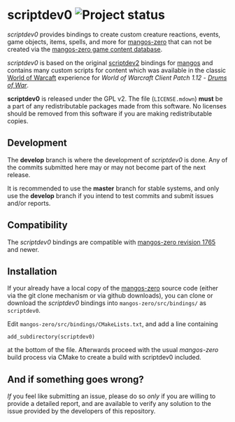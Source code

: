 scriptdev0 ![Project status](http://getmangos.com/assets/img/repository-status-maintained.png)
==========
*scriptdev0* provides bindings to create custom creature reactions, events,
game objects, items, spells, and more for [mangos-zero][10] that can not be
created via the [mangos-zero game content database][12].

*scriptdev0* is based on the original [scriptdev2][21] bindings for [mangos][20]
and contains many custom scripts for content which was available in the classic
[World of Warcaft][50] experience for *World of Warcraft Client Patch 1.12* -
[_Drums of War_][51].

**scriptdev0** is released under the GPL v2.  The file (`LICENSE.mdown`) **must**
be a part of any redistributable packages made from this software.  No licenses
should be removed from this software if you are making redistributable copies.


Development
-----------
The **develop** branch is where the development of *scriptdev0* is done.  Any
of the commits submitted here may or may not become part of the next release.

It is recommended to use the **master** branch for stable systems, and only use
the **develop** branch if you intend to test commits and submit issues and/or
reports.


Compatibility
-------------
The *scriptdev0* bindings are compatible with [mangos-zero revision 1765][10]
and newer.


Installation
------------
If your already have a local copy of the [mangos-zero][10] source code (either
via the git clone mechanism or via github downloads), you can clone or download
the *scriptdev0* bindings into `mangos-zero/src/bindings/` as `scriptdev0`.

Edit `mangos-zero/src/bindings/CMakeLists.txt`, and add a line containing

    add_subdirectory(scriptdev0)

at the bottom of the file.  Afterwards proceed with the usual *mangos-zero*
build process via CMake to create a build with scriptdev0 included.


And if something goes wrong?
----------------------------
_If_ you feel like submitting an issue, please do so *only* if you are willing
to provide a detailed report, and are available to verify any solution to the
issue provided by the developers of this repository.


[1]: https://github.com/mangos-zero "mangos-zero"

[10]: https://github.com/mangos-zero/server "mangos zero"
[11]: https://github.com/mangos-zero/scriptdev0 "script bindings"
[12]: https://github.com/mangos-zero/database "content database"

[20]: https://github.com/mangos/mangos "mangos"
[21]: https://github.com/scriptdev2/scriptdev2 "script bindings (scriptdev2)"

[50]: http://eu.blizzard.com/en-gb/games/wow/ "World of Warcraft"
[51]: http://www.wowpedia.org/Patch_1.12.0 "WoW 1.12.0 - Drums of War"

[101]: http://github.com/ "github - social coding"

[110]: http://nvie.com/posts/a-successful-git-branching-model/ "git flow extension"
[111]: http://yakiloo.com/getting-started-git-flow/ "git flow workflow"

